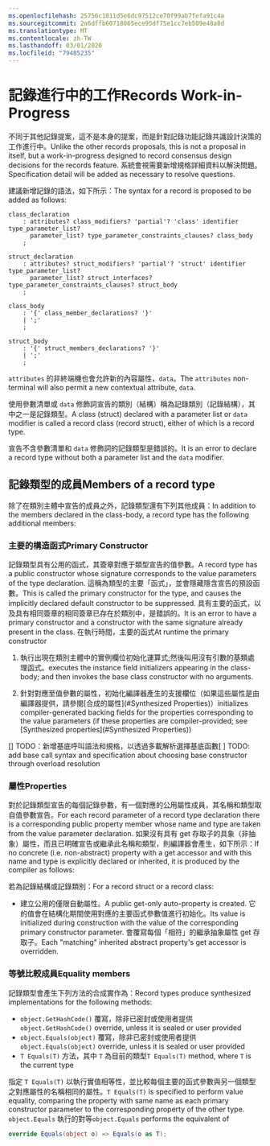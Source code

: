 ```yaml
---
ms.openlocfilehash: 25756c1811d5e6dc97512ce70f99ab7fefa91c4a
ms.sourcegitcommit: 2a6dffb60718065ece95df75e1cc7eb509e48a8d
ms.translationtype: MT
ms.contentlocale: zh-TW
ms.lasthandoff: 03/01/2020
ms.locfileid: "79485235"
---
```

# <a name="records-work-in-progress"></a><span data-ttu-id="ee794-101">記錄進行中的工作</span><span class="sxs-lookup"><span data-stu-id="ee794-101">Records Work-in-Progress</span></span>

<span data-ttu-id="ee794-102">不同于其他記錄提案，這不是本身的提案，而是針對記錄功能記錄共識設計決策的工作進行中。</span><span class="sxs-lookup"><span data-stu-id="ee794-102">Unlike the other records proposals, this is not a proposal in itself, but a work-in-progress designed to record consensus design decisions for the records feature.</span></span> <span data-ttu-id="ee794-103">系統會視需要新增規格詳細資料以解決問題。</span><span class="sxs-lookup"><span data-stu-id="ee794-103">Specification detail will be added as necessary to resolve questions.</span></span>

<span data-ttu-id="ee794-104">建議新增記錄的語法，如下所示：</span><span class="sxs-lookup"><span data-stu-id="ee794-104">The syntax for a record is proposed to be added as follows:</span></span>

```antlr
class_declaration
    : attributes? class_modifiers? 'partial'? 'class' identifier type_parameter_list?
      parameter_list? type_parameter_constraints_clauses? class_body
    ;

struct_declaration
    : attributes? struct_modifiers? 'partial'? 'struct' identifier type_parameter_list?
      parameter_list? struct_interfaces? type_parameter_constraints_clauses? struct_body
    ;

class_body
    : '{' class_member_declarations? '}'
    | ';'
    ;

struct_body
    : '{' struct_members_declarations? '}'
    | ';'
    ;
```

<span data-ttu-id="ee794-105">`attributes` 的非終端機也會允許新的內容屬性，`data`。</span><span class="sxs-lookup"><span data-stu-id="ee794-105">The `attributes` non-terminal will also permit a new contextual attribute, `data`.</span></span>

<span data-ttu-id="ee794-106">使用參數清單或 `data` 修飾詞宣告的類別（結構）稱為記錄類別（記錄結構），其中之一是記錄類型。</span><span class="sxs-lookup"><span data-stu-id="ee794-106">A class (struct) declared with a parameter list or `data` modifier is called a record class (record struct), either of which is a record type.</span></span>

<span data-ttu-id="ee794-107">宣告不含參數清單和 `data` 修飾詞的記錄類型是錯誤的。</span><span class="sxs-lookup"><span data-stu-id="ee794-107">It is an error to declare a record type without both a parameter list and the `data` modifier.</span></span>

## <a name="members-of-a-record-type"></a><span data-ttu-id="ee794-108">記錄類型的成員</span><span class="sxs-lookup"><span data-stu-id="ee794-108">Members of a record type</span></span>

<span data-ttu-id="ee794-109">除了在類別主體中宣告的成員之外，記錄類型還有下列其他成員：</span><span class="sxs-lookup"><span data-stu-id="ee794-109">In addition to the members declared in the class-body, a record type has the following additional members:</span></span>

### <a name="primary-constructor"></a><span data-ttu-id="ee794-110">主要的構造函式</span><span class="sxs-lookup"><span data-stu-id="ee794-110">Primary Constructor</span></span>

<span data-ttu-id="ee794-111">記錄類型具有公用的函式，其簽章對應于類型宣告的值參數。</span><span class="sxs-lookup"><span data-stu-id="ee794-111">A record type has a public constructor whose signature corresponds to the value parameters of the type declaration.</span></span> <span data-ttu-id="ee794-112">這稱為類型的主要「函式」，並會隱藏隱含宣告的預設函數。</span><span class="sxs-lookup"><span data-stu-id="ee794-112">This is called the primary constructor for the type, and causes the implicitly declared default constructor to be suppressed.</span></span> <span data-ttu-id="ee794-113">具有主要的函式，以及具有相同簽章的相同簽章已存在於類別中，是錯誤的。</span><span class="sxs-lookup"><span data-stu-id="ee794-113">It is an error to have a primary constructor and a constructor with the same signature already present in the class.</span></span>
<span data-ttu-id="ee794-114">在執行時間，主要的函式</span><span class="sxs-lookup"><span data-stu-id="ee794-114">At runtime the primary constructor</span></span> 

1. <span data-ttu-id="ee794-115">執行出現在類別主體中的實例欄位初始化運算式;然後叫用沒有引數的基類處理函式。</span><span class="sxs-lookup"><span data-stu-id="ee794-115">executes the instance field initializers appearing in the class-body; and then  invokes the base class constructor with no arguments.</span></span>

1. <span data-ttu-id="ee794-116">針對對應至值參數的屬性，初始化編譯器產生的支援欄位（如果這些屬性是由編譯器提供，請參閱[合成的屬性](#Synthesized Properties)）</span><span class="sxs-lookup"><span data-stu-id="ee794-116">initializes compiler-generated backing fields for the properties corresponding to the value parameters (if these properties are compiler-provided; see [Synthesized properties](#Synthesized Properties))</span></span>


<span data-ttu-id="ee794-117">[] TODO：新增基底呼叫語法和規格，以透過多載解析選擇基底函數</span><span class="sxs-lookup"><span data-stu-id="ee794-117">[ ] TODO: add base call syntax and specification about choosing base constructor through overload resolution</span></span>

### <a name="properties"></a><span data-ttu-id="ee794-118">屬性</span><span class="sxs-lookup"><span data-stu-id="ee794-118">Properties</span></span>

<span data-ttu-id="ee794-119">對於記錄類型宣告的每個記錄參數，有一個對應的公用屬性成員，其名稱和類型取自值參數宣告。</span><span class="sxs-lookup"><span data-stu-id="ee794-119">For each record parameter of a record type declaration there is a corresponding public property member whose name and type are taken from the value parameter declaration.</span></span> <span data-ttu-id="ee794-120">如果沒有具有 get 存取子的具象（非抽象）屬性，而且已明確宣告或繼承此名稱和類型，則編譯器會產生，如下所示：</span><span class="sxs-lookup"><span data-stu-id="ee794-120">If no concrete (i.e. non-abstract) property with a get accessor and with this name and type is explicitly declared or inherited, it is produced by the compiler as follows:</span></span>

<span data-ttu-id="ee794-121">若為記錄結構或記錄類別：</span><span class="sxs-lookup"><span data-stu-id="ee794-121">For a record struct or a record class:</span></span>

* <span data-ttu-id="ee794-122">建立公用的僅限自動屬性。</span><span class="sxs-lookup"><span data-stu-id="ee794-122">A public get-only auto-property is created.</span></span> <span data-ttu-id="ee794-123">它的值會在結構化期間使用對應的主要函式參數值進行初始化。</span><span class="sxs-lookup"><span data-stu-id="ee794-123">Its value is initialized during construction with the value of the corresponding primary constructor parameter.</span></span> <span data-ttu-id="ee794-124">會覆寫每個「相符」的繼承抽象屬性 get 存取子。</span><span class="sxs-lookup"><span data-stu-id="ee794-124">Each "matching" inherited abstract property's get accessor is overridden.</span></span>

### <a name="equality-members"></a><span data-ttu-id="ee794-125">等號比較成員</span><span class="sxs-lookup"><span data-stu-id="ee794-125">Equality members</span></span>

<span data-ttu-id="ee794-126">記錄類型會產生下列方法的合成實作為：</span><span class="sxs-lookup"><span data-stu-id="ee794-126">Record types produce synthesized implementations for the following methods:</span></span>

* <span data-ttu-id="ee794-127">`object.GetHashCode()` 覆寫，除非已密封或使用者提供</span><span class="sxs-lookup"><span data-stu-id="ee794-127">`object.GetHashCode()` override, unless it is sealed or user provided</span></span>
* <span data-ttu-id="ee794-128">`object.Equals(object)` 覆寫，除非已密封或使用者提供</span><span class="sxs-lookup"><span data-stu-id="ee794-128">`object.Equals(object)` override, unless it is sealed or user provided</span></span>
* <span data-ttu-id="ee794-129">`T Equals(T)` 方法，其中 `T` 為目前的類型</span><span class="sxs-lookup"><span data-stu-id="ee794-129">`T Equals(T)` method, where `T` is the current type</span></span>

<span data-ttu-id="ee794-130">指定 `T Equals(T)` 以執行實值相等性，並比較每個主要的函式參數與另一個類型之對應屬性的名稱相同的屬性。</span><span class="sxs-lookup"><span data-stu-id="ee794-130">`T Equals(T)` is specified to perform value equality, comparing the property with same name as each primary constructor parameter to the corresponding property of the other type.</span></span>
<span data-ttu-id="ee794-131">`object.Equals` 執行的對等</span><span class="sxs-lookup"><span data-stu-id="ee794-131">`object.Equals` performs the equivalent of</span></span>

```C#
override Equals(object o) => Equals(o as T);
```
